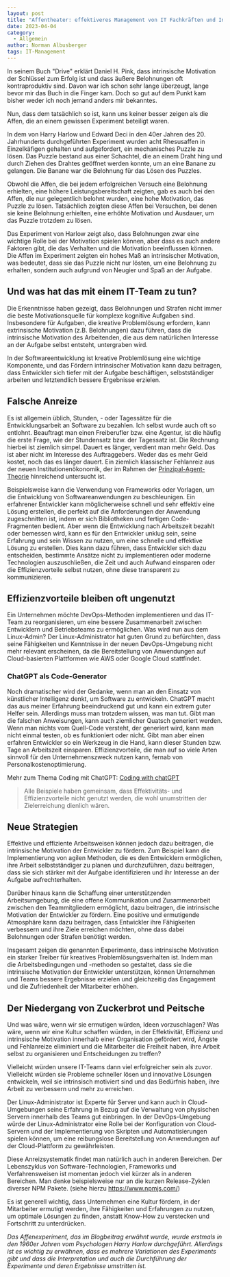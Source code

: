 ```yaml
---
layout: post
title: "Affentheater: effektiveres Management von IT Fachkräften und Ingenieuren"
date: 2023-04-04
category:
  - Allgemein
author: Norman Albusberger
tags: IT-Management 
---
```

In seinem Buch "Drive" erklärt Daniel H. Pink, dass intrinsische Motivation der Schlüssel zum Erfolg ist und dass äußere Belohnungen oft kontraproduktiv sind. 
Davon war ich schon sehr lange überzeugt, lange bevor mir das Buch in die Finger kam. Doch so gut auf dem Punkt kam bisher weder ich noch jemand anders mir bekanntes.  

Nun, dass dem tatsächlich so ist, kann uns keiner besser zeigen als die Affen, die an einem gewissen Experiment beteiligt waren.

In dem von Harry Harlow und Edward Deci in den 40er Jahren des 20. Jahrhunderts durchgeführten Experiment wurden acht Rhesusaffen in Einzelkäfigen gehalten und aufgefordert, ein mechanisches Puzzle zu lösen. Das Puzzle bestand aus einer Schachtel, die an einem Draht hing und durch Ziehen des Drahtes geöffnet werden konnte, um an eine Banane zu gelangen. Die Banane war die Belohnung für das Lösen des Puzzles.

Obwohl die Affen, die bei jedem erfolgreichen Versuch eine Belohnung erhielten, eine höhere Leistungsbereitschaft zeigten, gab es auch bei den Affen, die nur gelegentlich belohnt wurden, eine hohe Motivation, das Puzzle zu lösen. Tatsächlich zeigten diese Affen bei Versuchen, bei denen sie keine Belohnung erhielten, eine erhöhte Motivation und Ausdauer, um das Puzzle trotzdem zu lösen.

Das Experiment von Harlow zeigt also, dass Belohnungen zwar eine wichtige Rolle bei der Motivation spielen können, aber dass es auch andere Faktoren gibt, die das Verhalten und die Motivation beeinflussen können. Die Affen im Experiment zeigten ein hohes Maß an intrinsischer Motivation, was bedeutet, dass sie das Puzzle nicht nur lösten, um eine Belohnung zu erhalten, sondern auch aufgrund von Neugier und Spaß an der Aufgabe.

## Und was hat das mit einem IT-Team zu tun?

Die Erkenntnisse haben gezeigt, dass Belohnungen und Strafen nicht immer die beste Motivationsquelle für komplexe kognitive Aufgaben sind. Insbesondere für Aufgaben, die kreative Problemlösung erfordern, kann extrinsische Motivation (z.B. Belohnungen) dazu führen, dass die intrinsische Motivation des Arbeitenden, die aus dem natürlichen Interesse an der Aufgabe selbst entsteht, untergraben wird.

In der Softwareentwicklung ist kreative Problemlösung eine wichtige Komponente, und das Fördern intrinsischer Motivation kann dazu beitragen, dass Entwickler sich tiefer mit der Aufgabe beschäftigen, selbstständiger arbeiten und letztendlich bessere Ergebnisse erzielen.

## Falsche Anreize

Es ist allgemein üblich, Stunden, - oder Tagessätze für die Entwicklungsarbeit an Software zu bezahlen. Ich selbst wurde auch oft so entlohnt. Beauftragt man einen Freiberufler bzw. eine Agentur, ist die häufig die erste Frage, wie der Stundensatz bzw. der Tagessatz ist. Die Rechnung hierbei ist ziemlich simpel. Dauert es länger, verdient man mehr Geld. Das ist aber nicht im Interesse des Auftraggebers. Weder das es mehr Geld kostet, noch das es länger dauert. Ein ziemlich klassischer Fehlanreiz aus der neuen Institutionenökonomik, der im Rahmen der [Prinzipal-Agent-Theorie](https://de.wikipedia.org/wiki/Prinzipal-Agent-Theorie) hinreichend untersucht ist. 

Beispielsweise kann die Verwendung von Frameworks oder Vorlagen, um die Entwicklung von Softwareanwendungen zu beschleunigen.
Ein erfahrener Entwickler kann möglicherweise schnell und sehr effektiv eine Lösung erstellen, die perfekt auf die Anforderungen der Anwendung zugeschnitten ist, indem er sich Bibliotheken und fertigen Code-Fragmenten bedient. Aber wenn die Entwicklung nach Arbeitszeit bezahlt oder bemessen wird, kann es für den Entwickler unklug sein, seine Erfahrung und sein Wissen zu nutzen, um eine schnelle und effektive Lösung zu erstellen.
Dies kann dazu führen, dass Entwickler sich dazu entscheiden, bestimmte Ansätze nicht zu implementieren oder moderne Technologien auszuschließen, die Zeit und auch Aufwand einsparen oder die Effizienzvorteile selbst nutzen, ohne diese transparent zu kommunizieren. 

## Effizienzvorteile bleiben oft ungenutzt

Ein Unternehmen möchte DevOps-Methoden implementieren und das IT-Team zu reorganisieren, um eine bessere Zusammenarbeit zwischen Entwicklern und Betriebsteams zu ermöglichen. Was wird nun aus dem Linux-Admin?
Der Linux-Administrator hat guten Grund zu befürchten, dass seine Fähigkeiten und Kenntnisse in der neuen DevOps-Umgebung nicht mehr relevant erscheinen, da die Bereitstellung von Anwendungen auf Cloud-basierten Plattformen wie AWS oder Google Cloud stattfindet.

### ChatGPT als Code-Generator
Noch dramatischer wird der Gedanke, wenn man an den Einsatz von künstlicher Intelligenz denkt, um Software zu entwickeln. ChatGPT macht das aus meiner Erfahrung beeindruckend gut und kann ein extrem guter Helfer sein.
Allerdings muss man trotzdem wissen, was man tut. Gibt man die falschen Anweisungen, kann auch ziemlicher Quatsch generiert werden. Wenn man nichts vom Quell-Code versteht, der generiert wird, kann man nicht einmal testen, ob es funktioniert oder nicht. Gibt man aber einen erfahren Entwickler so ein Werkzeug in die Hand,
kann dieser Stunden bzw. Tage an Arbeitszeit einsparen. Effizienzvorteile, die man auf so viele Arten sinnvoll für den Unternehmenszweck nutzen kann, fernab von Personalkostenoptimierung.

Mehr zum Thema Coding mit ChatGPT: [Coding with chatGPT](https://medium.com/@tanyamarleytsui/coding-with-chatgpt-b50ab3fcb45f)

> Alle Beispiele haben gemeinsam, dass Effektivitäts- und Effizienzvorteile nicht genutzt werden, die wohl unumstritten der Zielerreichung dienlich wären.


## Neue Strategien

Effektive und effiziente Arbeitsweisen können jedoch dazu beitragen, die intrinsische Motivation der Entwickler zu fördern. Zum Beispiel kann die Implementierung von agilen Methoden, die es den Entwicklern ermöglichen, ihre Arbeit selbstständiger zu planen und durchzuführen, dazu beitragen, dass sie sich stärker mit der Aufgabe identifizieren und ihr Interesse an der Aufgabe aufrechterhalten.

Darüber hinaus kann die Schaffung einer unterstützenden Arbeitsumgebung, die eine offene Kommunikation und Zusammenarbeit zwischen den Teammitgliedern ermöglicht, dazu beitragen, die intrinsische Motivation der Entwickler zu fördern. Eine positive und ermutigende Atmosphäre kann dazu beitragen, dass Entwickler ihre Fähigkeiten verbessern und ihre Ziele erreichen möchten, ohne dass dabei Belohnungen oder Strafen benötigt werden.

Insgesamt zeigen die genannten Experimente, dass intrinsische Motivation ein starker Treiber für kreatives Problemlösungsverhalten ist. Indem man die Arbeitsbedingungen und -methoden so gestaltet, dass sie die intrinsische Motivation der Entwickler unterstützen, können Unternehmen und Teams bessere Ergebnisse erzielen und gleichzeitig das Engagement und die Zufriedenheit der Mitarbeiter erhöhen. 


## Der Niedergang von Zuckerbrot und Peitsche

Und was wäre, wenn wir sie ermutigen würden, Ideen vorzuschlagen? Was wäre, wenn wir eine Kultur schaffen würden, in der Effektivität, Effizienz und intrinsische Motivation innerhalb einer Organisation gefördert wird, Ängste und Fehlanreize eliminiert und die Mitarbeiter die Freiheit haben, ihre Arbeit selbst zu organisieren und Entscheidungen zu treffen?

Vielleicht würden unsere IT-Teams dann viel erfolgreicher sein als zuvor. Vielleicht würden sie Probleme schneller lösen und innovative Lösungen entwickeln, weil sie intrinsisch motiviert sind und das Bedürfnis haben, ihre Arbeit zu verbessern und mehr zu erreichen.

Der Linux-Administrator ist Experte für Server und kann auch in Cloud-Umgebungen seine Erfahrung in Bezug auf die Verwaltung von physischen Servern innerhalb des Teams gut einbringen. In der DevOps-Umgebung würde der Linux-Administrator eine Rolle bei der Konfiguration von Cloud-Servern und der Implementierung von Skripten und Automatisierungen spielen können, um eine reibungslose Bereitstellung von Anwendungen auf der Cloud-Plattform zu gewährleisten.  

Diese Anreizsystematik findet man natürlich auch in anderen Bereichen. Der Lebenszyklus von Software-Technologien, Frameworks und Verfahrensweisen ist momentan jedoch viel kürzer als in anderen Bereichen. Man denke beispielsweise nur an die kurzen Release-Zyklen diverser NPM Pakete. (siehe hierzu https://www.npmjs.com/)

Es ist generell wichtig, dass Unternehmen eine Kultur fördern, in der Mitarbeiter ermutigt werden, ihre Fähigkeiten und Erfahrungen zu nutzen, um optimale Lösungen zu finden, anstatt Know-How zu verstecken und Fortschritt zu unterdrücken.

*Das Affenexperiment, das im Blogbeitrag erwähnt wurde, wurde erstmals in den 1960er Jahren vom Psychologen Harry Harlow durchgeführt. Allerdings ist es wichtig zu erwähnen, dass es mehrere Variationen des Experiments gibt und dass die Interpretation und auch die Durchführung der Experimente und deren Ergebnisse umstritten ist.*
